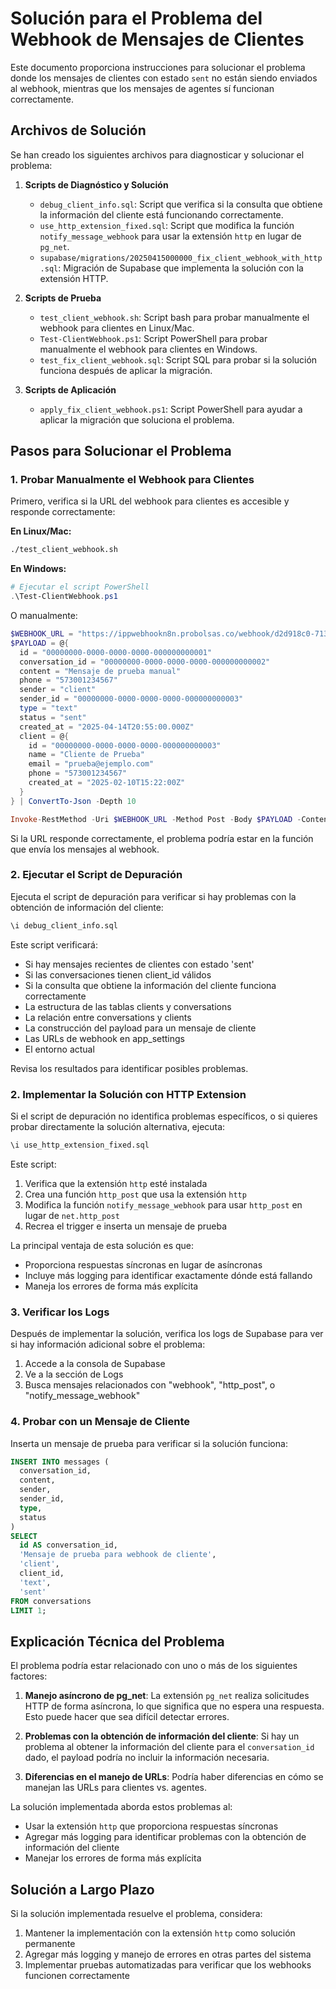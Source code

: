 # Solución para el Problema del Webhook de Mensajes de Clientes

Este documento proporciona instrucciones para solucionar el problema donde los mensajes de clientes con estado `sent` no están siendo enviados al webhook, mientras que los mensajes de agentes sí funcionan correctamente.

## Archivos de Solución

Se han creado los siguientes archivos para diagnosticar y solucionar el problema:

1. **Scripts de Diagnóstico y Solución**
   - `debug_client_info.sql`: Script que verifica si la consulta que obtiene la información del cliente está funcionando correctamente.
   - `use_http_extension_fixed.sql`: Script que modifica la función `notify_message_webhook` para usar la extensión `http` en lugar de `pg_net`.
   - `supabase/migrations/20250415000000_fix_client_webhook_with_http.sql`: Migración de Supabase que implementa la solución con la extensión HTTP.

2. **Scripts de Prueba**
   - `test_client_webhook.sh`: Script bash para probar manualmente el webhook para clientes en Linux/Mac.
   - `Test-ClientWebhook.ps1`: Script PowerShell para probar manualmente el webhook para clientes en Windows.
   - `test_fix_client_webhook.sql`: Script SQL para probar si la solución funciona después de aplicar la migración.

3. **Scripts de Aplicación**
   - `apply_fix_client_webhook.ps1`: Script PowerShell para ayudar a aplicar la migración que soluciona el problema.

## Pasos para Solucionar el Problema

### 1. Probar Manualmente el Webhook para Clientes

Primero, verifica si la URL del webhook para clientes es accesible y responde correctamente:

**En Linux/Mac:**
```bash
./test_client_webhook.sh
```

**En Windows:**
```powershell
# Ejecutar el script PowerShell
.\Test-ClientWebhook.ps1
```

O manualmente:
```powershell
$WEBHOOK_URL = "https://ippwebhookn8n.probolsas.co/webhook/d2d918c0-7132-43fe-9e8c-e07b033f2e6b"
$PAYLOAD = @{
  id = "00000000-0000-0000-0000-000000000001"
  conversation_id = "00000000-0000-0000-0000-000000000002"
  content = "Mensaje de prueba manual"
  phone = "573001234567"
  sender = "client"
  sender_id = "00000000-0000-0000-0000-000000000003"
  type = "text"
  status = "sent"
  created_at = "2025-04-14T20:55:00.000Z"
  client = @{
    id = "00000000-0000-0000-0000-000000000003"
    name = "Cliente de Prueba"
    email = "prueba@ejemplo.com"
    phone = "573001234567"
    created_at = "2025-02-10T15:22:00Z"
  }
} | ConvertTo-Json -Depth 10

Invoke-RestMethod -Uri $WEBHOOK_URL -Method Post -Body $PAYLOAD -ContentType "application/json"
```

Si la URL responde correctamente, el problema podría estar en la función que envía los mensajes al webhook.

### 2. Ejecutar el Script de Depuración

Ejecuta el script de depuración para verificar si hay problemas con la obtención de información del cliente:

```sql
\i debug_client_info.sql
```

Este script verificará:
- Si hay mensajes recientes de clientes con estado 'sent'
- Si las conversaciones tienen client_id válidos
- Si la consulta que obtiene la información del cliente funciona correctamente
- La estructura de las tablas clients y conversations
- La relación entre conversations y clients
- La construcción del payload para un mensaje de cliente
- Las URLs de webhook en app_settings
- El entorno actual

Revisa los resultados para identificar posibles problemas.

### 2. Implementar la Solución con HTTP Extension

Si el script de depuración no identifica problemas específicos, o si quieres probar directamente la solución alternativa, ejecuta:

```sql
\i use_http_extension_fixed.sql
```

Este script:
1. Verifica que la extensión `http` esté instalada
2. Crea una función `http_post` que usa la extensión `http`
3. Modifica la función `notify_message_webhook` para usar `http_post` en lugar de `net.http_post`
4. Recrea el trigger e inserta un mensaje de prueba

La principal ventaja de esta solución es que:
- Proporciona respuestas síncronas en lugar de asíncronas
- Incluye más logging para identificar exactamente dónde está fallando
- Maneja los errores de forma más explícita

### 3. Verificar los Logs

Después de implementar la solución, verifica los logs de Supabase para ver si hay información adicional sobre el problema:

1. Accede a la consola de Supabase
2. Ve a la sección de Logs
3. Busca mensajes relacionados con "webhook", "http_post", o "notify_message_webhook"

### 4. Probar con un Mensaje de Cliente

Inserta un mensaje de prueba para verificar si la solución funciona:

```sql
INSERT INTO messages (
  conversation_id,
  content,
  sender,
  sender_id,
  type,
  status
)
SELECT 
  id AS conversation_id,
  'Mensaje de prueba para webhook de cliente',
  'client',
  client_id,
  'text',
  'sent'
FROM conversations
LIMIT 1;
```

## Explicación Técnica del Problema

El problema podría estar relacionado con uno o más de los siguientes factores:

1. **Manejo asíncrono de pg_net**: La extensión `pg_net` realiza solicitudes HTTP de forma asíncrona, lo que significa que no espera una respuesta. Esto puede hacer que sea difícil detectar errores.

2. **Problemas con la obtención de información del cliente**: Si hay un problema al obtener la información del cliente para el `conversation_id` dado, el payload podría no incluir la información necesaria.

3. **Diferencias en el manejo de URLs**: Podría haber diferencias en cómo se manejan las URLs para clientes vs. agentes.

La solución implementada aborda estos problemas al:
- Usar la extensión `http` que proporciona respuestas síncronas
- Agregar más logging para identificar problemas con la obtención de información del cliente
- Manejar los errores de forma más explícita

## Solución a Largo Plazo

Si la solución implementada resuelve el problema, considera:

1. Mantener la implementación con la extensión `http` como solución permanente
2. Agregar más logging y manejo de errores en otras partes del sistema
3. Implementar pruebas automatizadas para verificar que los webhooks funcionen correctamente
